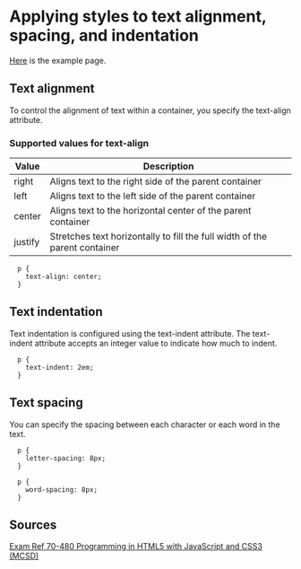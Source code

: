 # Applying styles to text alignment, spacing, and indentation

[Here](examples/style-text.html) is the example page.

## Text alignment

To control the alignment of text within a container, you specify the text-align attribute.

### Supported values for text-align

| Value   | Description                                                                |
|---------|----------------------------------------------------------------------------|
| right   | Aligns text to the right side of the parent container                      |
| left    | Aligns text to the left side of the parent container                       |
| center  | Aligns text to the horizontal center of the parent container               |
| justify | Stretches text horizontally to fill the full width of the parent container |

```
  p {
    text-align: center;
  }
```

## Text indentation

Text indentation is configured using the text-indent attribute. The text-indent attribute accepts an integer value to indicate how much to indent.

```
  p {
    text-indent: 2em;
  }
```

## Text spacing

You can specify the spacing between each character or each word in the text.

```
  p {
    letter-spacing: 8px;
  }

  p {
    word-spacing: 8px;
  }
```

## Sources

[Exam Ref 70-480 Programming in HTML5 with JavaScript and CSS3 (MCSD)](https://www.microsoft.com/en-us/p/exam-ref-70-480-programming-in-html5-with-javascript-and-css3-mcsd/fgqpf3h0qll7?activetab=pivot%3aoverviewtab)

